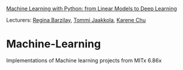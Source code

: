 [Machine Learning with Python: from Linear Models to Deep Learning](https://www.edx.org/course/machine-learning-with-python-from-linear-models-to)

Lecturers: [Regina Barzilay](https://www.edx.org/bio/regina-barzilay), [Tommi Jaakkola](https://www.edx.org/bio/tommi-jaakkola), [Karene Chu](https://www.edx.org/bio/karene-chu)

# Machine-Learning
Implementations of Machine learning projects from MITx 6.86x

